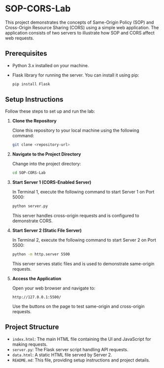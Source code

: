 # SOP-CORS-Lab

This project demonstrates the concepts of Same-Origin Policy (SOP) and Cross-Origin Resource Sharing (CORS) using a simple web application. The application consists of two servers to illustrate how SOP and CORS affect web requests.

## Prerequisites

- Python 3.x installed on your machine.
- Flask library for running the server. You can install it using pip:

  ```bash
  pip install Flask
  ```

## Setup Instructions

Follow these steps to set up and run the lab:

1. **Clone the Repository**

   Clone this repository to your local machine using the following command:

   ```bash
   git clone <repository-url>
   ```

2. **Navigate to the Project Directory**

   Change into the project directory:

   ```bash
   cd SOP-CORS-Lab
   ```

3. **Start Server 1 (CORS-Enabled Server)**

   In Terminal 1, execute the following command to start Server 1 on Port 5000:

   ```bash
   python server.py
   ```

   This server handles cross-origin requests and is configured to demonstrate CORS.

4. **Start Server 2 (Static File Server)**

   In Terminal 2, execute the following command to start Server 2 on Port 5500:

   ```bash
   python -m http.server 5500
   ```

   This server serves static files and is used to demonstrate same-origin requests.

5. **Access the Application**

   Open your web browser and navigate to:

   ```
   http://127.0.0.1:5500/
   ```

   Use the buttons on the page to test same-origin and cross-origin requests.

## Project Structure

- `index.html`: The main HTML file containing the UI and JavaScript for making requests.
- `server.py`: The Flask server script handling API requests.
- `data.html`: A static HTML file served by Server 2.
- `README.md`: This file, providing setup instructions and project details.

